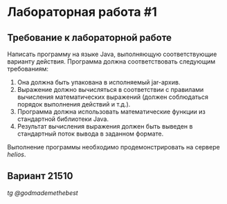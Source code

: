 <h1>Лабораторная работа #1</h1>
<h2>Требование к лабораторной работе</h2>
Написать программу на языке Java, выполняющую соответствующие варианту действия. Программа должна соответствовать следующим требованиям:
<ol>
<li>Она должна быть упакована в исполняемый jar-архив.</li>
<li>Выражение должно вычисляться в соответствии с правилами вычисления математических выражений (должен соблюдаться порядок выполнения действий и т.д.).</li>
<li>Программа должна использовать математические функции из стандартной библиотеки Java.</li>
<li>Результат вычисления выражения должен быть выведен в стандартный поток вывода в заданном формате.</li>
</ol>

Выполнение программы необходимо продемонстрировать на сервере <i>helios</i>.
<h2> Вариант 21510</h2>


<address>tg @godmademethebest</address>
